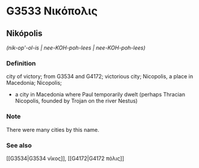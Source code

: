# G3533 Νικόπολις

## Nikópolis

_(nik-op'-ol-is | nee-KOH-poh-lees | nee-KOH-poh-lees)_

### Definition

city of victory; from G3534 and G4172; victorious city; Nicopolis, a place in Macedonia; Nicopolis; 

- a city in Macedonia where Paul temporarily dwelt (perhaps Thracian Nicopolis, founded by Trojan on the river Nestus)

### Note

There were many cities by this name.

### See also

[[G3534|G3534 νῖκος]], [[G4172|G4172 πόλις]]
